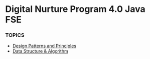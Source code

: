 # Digital Nurture Program 4.0 Java FSE

### TOPICS
 - [Design Patterns and Principles](./Design_Patterns_and_Principles/)
 - [Data Structure & Algorithm](./Algorithms_Data%20Structures/)